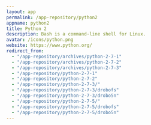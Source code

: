 ```yaml
---
layout: app
permalink: /app-repository/python2
appname: python2
title: Python 2
description: Bash is a command-line shell for Linux.
avatar: /icons/python.png
website: https://www.python.org/
redirect_from:
  - "/app-repository/archives/python-2-7-1"
  - "/app-repository/archives/python-2-7-2"
  - "/app-repository/archives/python-2-7-3"
  - "/app-repository/python-2-7-1"
  - "/app-repository/python-2-7-2"
  - "/app-repository/python-2-7-3/"
  - "/app-repository/python-2-7-3/drobofs"
  - "/app-repository/python-2-7-3/drobo5n"
  - "/app-repository/python-2-7-5/"
  - "/app-repository/python-2-7-5/drobofs"
  - "/app-repository/python-2-7-5/drobo5n"
---
```


